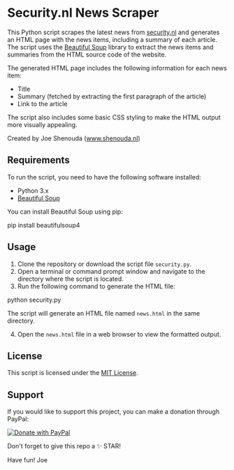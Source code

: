 # Security.nl News Scraper

This Python script scrapes the latest news from [security.nl](https://www.security.nl/) and generates an HTML page with the news items, including a summary of each article. The script uses the [Beautiful Soup](https://www.crummy.com/software/BeautifulSoup/bs4/doc/) library to extract the news items and summaries from the HTML source code of the website.

The generated HTML page includes the following information for each news item:

- Title
- Summary (fetched by extracting the first paragraph of the article)
- Link to the article

The script also includes some basic CSS styling to make the HTML output more visually appealing.

Created by Joe Shenouda (www.shenouda.nl)

## Requirements

To run the script, you need to have the following software installed:

- Python 3.x
- [Beautiful Soup](https://www.crummy.com/software/BeautifulSoup/bs4/doc/)

You can install Beautiful Soup using pip:


pip install beautifulsoup4



## Usage

1. Clone the repository or download the script file `security.py`.
2. Open a terminal or command prompt window and navigate to the directory where the script is located.
3. Run the following command to generate the HTML file:

python security.py


The script will generate an HTML file named `news.html` in the same directory.

4. Open the `news.html` file in a web browser to view the formatted output.

## License

This script is licensed under the [MIT License](LICENSE).

## Support

If you would like to support this project, you can make a donation through PayPal:

[![Donate with PayPal](https://img.shields.io/badge/Donate-PayPal-blue)](https://www.paypal.com/donate/?business=P9L4Y9YQYEW3Y&no_recurring=0&currency_code=EUR)

Don't forget to give this repo a ✨ STAR!

Have fun!
Joe
